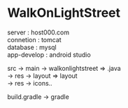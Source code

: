 # WalkOnLightStreet


server : host000.com                   
connetion : tomcat                     
database : mysql                       
app-develop : android studio           

 


src -> main -> walkonlightstreet => .java          
            -> res -> layout  => layout              
            -> res -> icons..                        
                                                    
build.gradle -> gradle  

  
